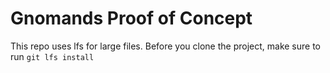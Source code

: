 # Gnomands Proof of Concept

This repo uses lfs for large files. Before you clone the project, make sure to run
`git lfs install`
